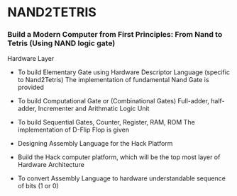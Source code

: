 # NAND2TETRIS
### Build a Modern Computer from First Principles: From Nand to Tetris (Using NAND logic gate)


Hardware Layer

  -  To build Elementary Gate using Hardware Descriptor Language (specific to Nand2Tetris) The implementation of fundamental Nand Gate is provided
    
  -  To build Computational Gate or (Combinational Gates) Full-adder, half-adder, Incrementer and Arithmatic Logic Unit
    
  -  To build Sequential Gates, Counter, Register, RAM, ROM The implementation of D-Flip Flop is given
    
  -  Designing Assembly Language for the Hack Platform
    
  -  Build the Hack computer platform, which will be the top most layer of Hardware Architecture
    
  -  To convert Assembly Language to hardware understandable sequence of bits (1 or 0)

